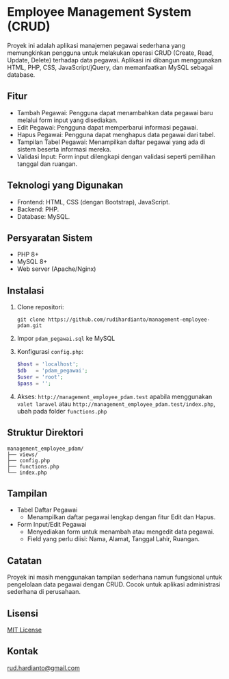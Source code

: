 # Employee Management System (CRUD)

Proyek ini adalah aplikasi manajemen pegawai sederhana yang memungkinkan pengguna untuk melakukan operasi CRUD (Create, Read, Update, Delete) terhadap data pegawai. Aplikasi ini dibangun menggunakan HTML, PHP, CSS, JavaScript/jQuery, dan memanfaatkan MySQL sebagai database.

## Fitur

-   Tambah Pegawai: Pengguna dapat menambahkan data pegawai baru melalui form input yang disediakan.
-   Edit Pegawai: Pengguna dapat memperbarui informasi pegawai.
-   Hapus Pegawai: Pengguna dapat menghapus data pegawai dari tabel.
-   Tampilan Tabel Pegawai: Menampilkan daftar pegawai yang ada di sistem beserta informasi mereka.
-   Validasi Input: Form input dilengkapi dengan validasi seperti pemilihan tanggal dan ruangan.

## Teknologi yang Digunakan

-   Frontend: HTML, CSS (dengan Bootstrap), JavaScript.
-   Backend: PHP.
-   Database: MySQL.

## Persyaratan Sistem

-   PHP 8+
-   MySQL 8+
-   Web server (Apache/Nginx)

## Instalasi

1. Clone repositori:

    ```
    git clone https://github.com/rudihardianto/management-employee-pdam.git
    ```

2. Impor `pdam_pegawai.sql` ke MySQL

3. Konfigurasi `config.php`:

    ```php
    $host = 'localhost';
    $db   = 'pdam_pegawai';
    $user = 'root';
    $pass = '';
    ```

4. Akses: `http://management_employee_pdam.test` apabila menggunakan `valet laravel` atau `http://management_employee_pdam.test/index.php`, ubah pada folder `functions.php`

## Struktur Direktori

```
management_employee_pdam/
├── views/
├── config.php
├── functions.php
└── index.php
```

## Tampilan

-   Tabel Daftar Pegawai
    -   Menampilkan daftar pegawai lengkap dengan fitur Edit dan Hapus.
-   Form Input/Edit Pegawai
    -   Menyediakan form untuk menambah atau mengedit data pegawai.
    -   Field yang perlu diisi: Nama, Alamat, Tanggal Lahir, Ruangan.

## Catatan

Proyek ini masih menggunakan tampilan sederhana namun fungsional untuk pengelolaan data pegawai dengan CRUD. Cocok untuk aplikasi administrasi sederhana di perusahaan.

## Lisensi

[MIT License](LICENSE)

## Kontak

rud.hardianto@gmail.com
